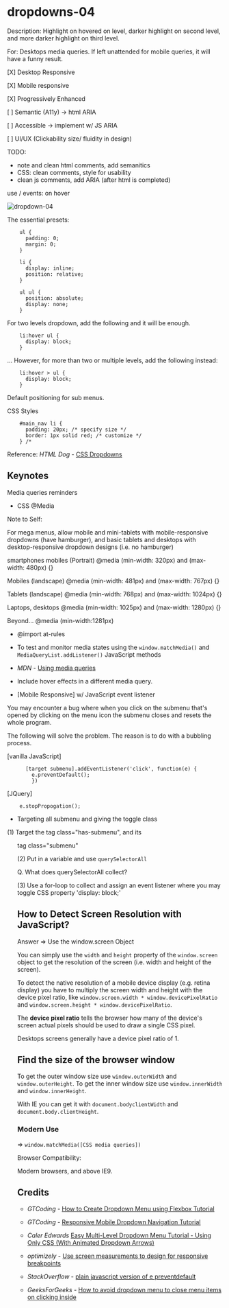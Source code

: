 # dropdowns-04

Description: Highlight on hovered on level, darker highlight on second level, and more darker highlight on third level.

For: Desktops media queries. If left unattended for mobile queries, it will have a funny result.

[X] Desktop Responsive

[X] Mobile responsive

[X] Progressively Enhanced

[ ] Semantic (A11y) -> html ARIA

[ ] Accessible -> implement w/ JS ARIA

[ ] UI/UX (Clickability size/ fluidity in design)

TODO:

- note and clean html comments, add semanitics
- CSS: clean comments, style for usability
- clean js comments, add ARIA (after html is completed)

use / events: on hover

![dropdown-04](https://user-images.githubusercontent.com/24542308/68129543-529b0800-ff4c-11e9-888b-969e09110f7d.png)

The essential presets:

        ul {
          padding: 0;
          margin: 0;
        }

        li {
          display: inline;
          position: relative;
        }

        ul ul {
          position: absolute;
          display: none;
        }

For two levels dropdown, add the following and it will be enough.

        li:hover ul {
          display: block;
        }

... However, for more than two or multiple levels, add the following instead:

        li:hover > ul {
          display: block;
        }

Default positioning for sub menus.

CSS Styles

        #main_nav li {
          padding: 20px; /* specify size */
          border: 1px solid red; /* customize */
        } /*

Reference: _HTML Dog_ - [CSS Dropdowns](https://htmldog.com/examples/dropdowns3/)

## Keynotes

Media queries reminders

- CSS @Media

Note to Self:

For mega menus, allow mobile and mini-tablets with mobile-responsive dropdowns (have hamburger), and basic tablets and desktops with desktop-responsive dropdown designs (i.e. no hamburger)

smartphones mobiles (Portrait)
@media (min-width: 320px) and (max-width: 480px) {}

Mobiles (landscape)
@media (min-width: 481px) and (max-width: 767px) {}

Tablets (landscape)
@media (min-width: 768px) and (max-width: 1024px) {}

Laptops, desktops
@media (min-width: 1025px) and (max-width: 1280px) {}

Beyond...
@media (min-width:1281px)

- @import at-rules

- To test and monitor media states using the `window.matchMedia()` and `MediaQueryList.addListener()` JavaScript methods

- _MDN_ - [Using media queries](https://developer.mozilla.org/en-US/docs/Web/CSS/Media_Queries/Using_media_queries)

* Include hover effects in a different media query.

- [Mobile Responsive] w/ JavaScript event listener

You may encounter a bug where when you click on the submenu that's opened by clicking on the menu icon the submenu closes and resets the whole program.

The following will solve the problem. The reason is to do with a bubbling process.

[vanilla JavaScript]

          [target submenu].addEventListener('click', function(e) {
            e.preventDefault();
            })

[JQuery]

        e.stopPropogation();

+ Targeting all submenu and giving the toggle class

(1) Target the <a> tag class="has-submenu", and its <ul> tag class="submenu"

(2) Put in a variable and use `querySelectorAll`

Q. What does querySelectorAll collect?

(3) Use a for-loop to collect and assign an event listener where you may toggle CSS property 'display: block;'

## How to Detect Screen Resolution with JavaScript?

Answer => Use the window.screen Object

You can simply use the `width` and `height` property of the `window.screen` object to get the resolution of the screen (i.e. width and height of the screen).

To detect the native resolution of a mobile device display (e.g. retina display) you have to multiply the screen width and height with the device pixel ratio, like `window.screen.width * window.devicePixelRatio` and `window.screen.height * window.devicePixelRatio`.

The **device pixel ratio** tells the browser how many of the device's screen actual pixels should be used to draw a single CSS pixel.

Desktops screens generally have a device pixel ratio of 1.

## Find the size of the browser window

To get the outer window size use `window.outerWidth` and `window.outerHeight`.
To get the inner window size use `window.innerWidth` and `window.innerHeight`.

With IE you can get it with `document.bodyclientWidth` and `document.body.clientHeight`.

### Modern Use

=> `window.matchMedia([CSS media queries])`

Browser Compatibility:

Modern browsers, and above IE9.

## Credits

- _GTCoding_ - [How to Create Dropdown Menu using Flexbox Tutorial](https://youtu.be/B4d7Ct9wngs)

- _GTCoding_ - [Responsive Mobile Dropdown Navigation Tutorial](https://youtu.be/mmsbW4PuK9Q)

- _Caler Edwards_ [Easy Multi-Level Dropdown Menu Tutorial - Using Only CSS (With Animated Dropdown Arrows)](https://youtu.be/EalgZXjDR2Q)

- _optimizely_ - [Use screen measurements to design for responsive breakpoints](https://help.optimizely.com/Build_Campaigns_and_Experiments/Use_screen_measurements_to_design_for_responsive_breakpoints)

- _StackOverflow_ - [plain javascript version of e preventdefault](https://stackoverflow.com/questions/19172084/plain-javascript-version-of-e-preventdefault/19172113#19172113)

- _GeeksForGeeks_ - [How to avoid dropdown menu to close menu items on clicking inside](https://www.geeksforgeeks.org/hot-to-avoid-dropdown-menu-to-close-menu-items-on-clicking-inside/)
